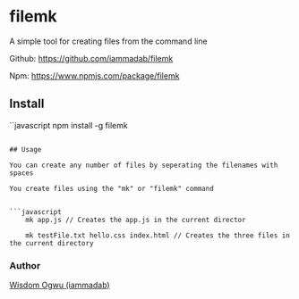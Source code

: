 # filemk

A simple tool for creating files from the command line

Github: https://github.com/iammadab/filemk

Npm: https://www.npmjs.com/package/filemk

## Install

``javascript
    npm install -g filemk
```

## Usage

You can create any number of files by seperating the filenames with spaces

You create files using the "mk" or "filemk" command


```javascript
    mk app.js // Creates the app.js in the current director

    mk testFile.txt hello.css index.html // Creates the three files in the current directory

```


### Author
[Wisdom Ogwu (iammadab)](https://twitter.com/iammadab)


